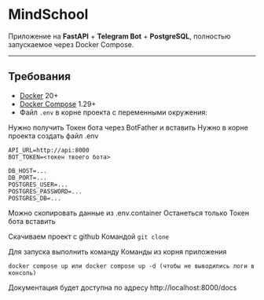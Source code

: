 # MindSchool

Приложение на **FastAPI** + **Telegram Bot** + **PostgreSQL**, полностью запускаемое через Docker Compose.

---

## Требования

- [Docker](https://www.docker.com/) 20+
- [Docker Compose](https://docs.docker.com/compose/) 1.29+
- Файл `.env` в корне проекта с переменными окружения:

Нужно получить Токен бота через BotFather и вставить
Нужно в корне проекта создать файл .env
```env
API_URL=http://api:8000
BOT_TOKEN=<токен твоего бота>

DB_HOST=...
DB_PORT=...
POSTGRES_USER=...
POSTGRES_PASSWORD=...
POSTGRES_DB=...
```
Можно скопировать данные из .env.container
Останеться только Токен бота вставить


Скачиваем проект с github
Командой ```git clone```

Для запуска выполнить команду
Команды из корня приложения
```
docker compose up или docker compose up -d (чтобы не выводились логи в консоль)
```

Документация будет доступна по адресу
http://localhost:8000/docs
